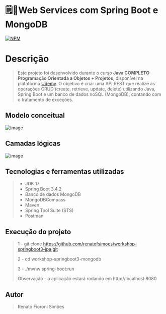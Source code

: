 # 🗒️🍃Web Services com Spring Boot e MongoDB
[![NPM](https://img.shields.io/npm/l/react)](https://github.com/renatofsimoes/workshop-springboot3-jpa/blob/main/LICENSE)
# Descrição
>Este projeto foi desenvolvido durante o curso **Java COMPLETO Programação Orientada a Objetos + Projetos**, disponível na plataforma [Udemy](https://www.udemy.com/). O objetivo é criar uma API REST que realize as operações CRUD 
(create, retrieve, update, delete) utilizando Java, Spring Boot e um banco de dados noSQL (MongoDB), contando com o tratamento de exceções.
## Modelo conceitual
![image](https://github.com/user-attachments/assets/fa0c73ef-b98a-4be8-a04b-f120b14e6e69)
## Camadas lógicas
![image](https://github.com/user-attachments/assets/1fa69d1a-56c6-46c4-99b0-0c385f23a833)
## Tecnologias e ferramentas utilizadas
> - JDK 17
> - Spring Boot 3.4.2
> - Banco de dados MongoDB
> - MongoDBCompass
> - Maven
> - Spring Tool Suite (STS)
> - Postman
## Execução do projeto
> 1 - git clone https://github.com/renatofsimoes/workshop-springboot3-jpa.git
> 
> 2 - cd workshop-springboot3-mongodb
> 
> 3 - ./mvnw spring-boot:run
> 
> Observação - a aplicação estará rodando em http://localhost:8080
## Autor
> Renato Fioroni Simões
